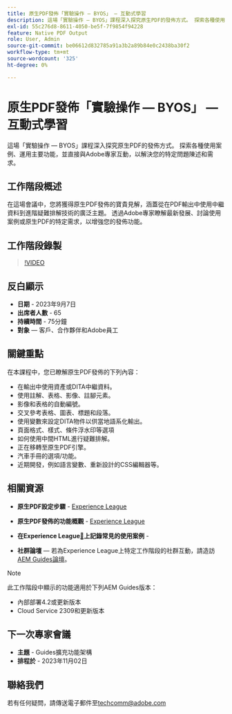 ```yaml
---
title: 原生PDF發佈「實驗操作 — BYOS」 — 互動式學習
description: 這場「實驗操作 — BYOS」課程深入探究原生PDF的發佈方式。 探索各種使用案例、運用主要功能，並直接與Adobe專家互動，以解決您的特定問題陳述和需求。
exl-id: 55c276d8-8611-4050-be5f-7f9854f94228
feature: Native PDF Output
role: User, Admin
source-git-commit: be06612d832785a91a3b2a89b84e0c2438ba30f2
workflow-type: tm+mt
source-wordcount: '325'
ht-degree: 0%

---
```


# 原生PDF發佈「實驗操作 — BYOS」 — 互動式學習

這場「實驗操作 — BYOS」課程深入探究原生PDF的發佈方式。 探索各種使用案例、運用主要功能，並直接與Adobe專家互動，以解決您的特定問題陳述和需求。

## 工作階段概述

在這場會議中，您將獲得原生PDF發佈的寶貴見解，涵蓋從在PDF輸出中使用中繼資料到進階疑難排解技術的廣泛主題。 透過Adobe專家瞭解最新發展、討論使用案例或原生PDF的特定需求，以增強您的發佈功能。

## 工作階段錄製

>[!VIDEO](https://video.tv.adobe.com/v/3424375/native-pdf-aem-guides?quality=12&learn=on)

## 反白顯示

- **日期** - 2023年9月7日
- **出席者人數** - 65
- **持續時間** - 75分鐘
- **對象** — 客戶、合作夥伴和Adobe員工

## 關鍵重點

在本課程中，您已瞭解原生PDF發佈的下列內容：

- 在輸出中使用資產或DITA中繼資料。
- 使用註解、表格、影像、註腳元素。
- 影像和表格的自動編號。
- 交叉參考表格、圖表、標題和段落。
- 使用變數來設定DITA物件以供當地語系化輸出。
- 頁面格式、樣式、條件浮水印等選項
- 如何使用中間HTML進行疑難排解。
- 正在移轉至原生PDF引擎。
- 汽車手冊的選項/功能。
- 近期開發，例如語言變數、重新設計的CSS編輯器等。


## 相關資源

- **原生PDF設定步驟** - [Experience League](https://experienceleague.adobe.com/docs/experience-manager-guides-learn/tutorials/knowledge-base/kb-articles/publishing/configuring-aem-environment-for-native-pdf-publishing.html?lang=en)

- **原生PDF發佈的功能概觀** - [Experience League](https://experienceleague.adobe.com/docs/experience-manager-guides-learn/tutorials/knowledge-base/expert-session/native-pdf-publishing-essentials-feb23.html?lang=en)

- **在Experience League[&#128279;](https://experienceleague.adobe.com/docs/experience-manager-guides-learn/tutorials/install-guide/on-prem-ig/output-gen-config/config-native-pdf-publish/content-styles/stylesheet.html?lang=en)上記錄常見的使用案例** - 

- **社群論壇** — 若為Experience League上特定工作階段的社群互動，請造訪[AEM Guides論壇](https://experienceleaguecommunities.adobe.com/t5/experience-manager-guides/bd-p/xml-documentation-discussions)。

>[!NOTE]
>
> 此工作階段中顯示的功能適用於下列AEM Guides版本：
> - 內部部署4.2或更新版本
> - Cloud Service 2309和更新版本

## 下一次專家會議

- **主題** - Guides擴充功能架構
- **排程於** - 2023年11月02日

## 聯絡我們

若有任何疑問，請傳送電子郵件至<techcomm@adobe.com>
